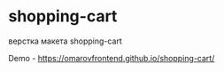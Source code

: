 # shopping-cart
верстка макета shopping-cart

Demo - https://omarovfrontend.github.io/shopping-cart/
